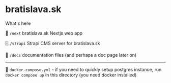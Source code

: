 # bratislava.sk

What's here

🏡 `/next` bratislava.sk Nextjs web app

🗄️ `/strapi` Strapi CMS server for bratislava.sk

📝 `/docs` documentation files (and perhaps a doc page later on)

---

🐳 `docker-compose.yml` - if you need to quickly setup postgres instance, run `docker compose up` in this directory (you need docker installed)
